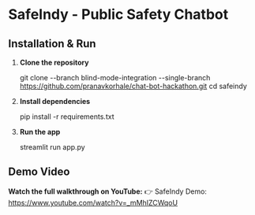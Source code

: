 SafeIndy - Public Safety Chatbot
================================

Installation & Run
------------------

1. **Clone the repository**
   
   git clone --branch blind-mode-integration --single-branch https://github.com/pranavkorhale/chat-bot-hackathon.git 
   cd safeindy

3. **Install dependencies**
   
   pip install -r requirements.txt

5. **Run the app**
   
   streamlit run app.py

Demo Video
----------
**Watch the full walkthrough on YouTube:**
👉 SafeIndy Demo: https://www.youtube.com/watch?v=_mMhIZCWqoU
